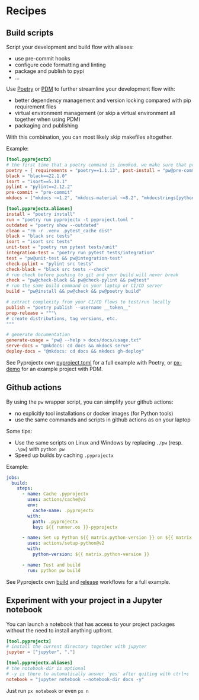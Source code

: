 # Recipes

## Build scripts
Script your development and build flow with aliases:

* use pre-commit hooks
* configure code formatting and linting
* package and publish to pypi
* ...

Use [Poetry](https://python-poetry.org/) or [PDM](https://pdm.fming.dev/) to further streamline your development flow with:

* better dependency management and version locking compared with pip requirement files
* virtual environment management (or skip a virtual environment all together when using PDM)
* packaging and publishing

With this combination, you can most likely skip makefiles altogether.

Example:
```toml
[tool.pyprojectx]
# the first time that a poetry command is invoked, we make sure that pre-commit hooks are installed, so we can't forget it
poetry = { requirements = "poetry==1.1.13", post-install = "pw@pre-commit install" }
black = "black==22.1.0"
isort = "isort==5.10.1"
pylint = "pylint==2.12.2"
pre-commit = "pre-commit"
mkdocs = ["mkdocs ~=1.2", "mkdocs-material ~=8.2", "mkdocstrings[python] ~=0.18", "markdown-include ~=0.6", ]

[tool.pyprojectx.aliases]
install = "poetry install"
run = "poetry run pyprojectx -t pyproject.toml "
outdated = "poetry show --outdated"
clean = "rm -r .venv .pytest_cache dist"
black = "black src tests"
isort = "isort src tests"
unit-test = "poetry run pytest tests/unit"
integration-test = "poetry run pytest tests/integration"
test = "pw@unit-test && pw@integration-test"
check-pylint = "pylint src tests"
check-black = "black src tests --check"
# run check before pushing to git and your build will never break
check = "pw@check-black && pw@check-pylint && pw@test"
# run the same build command on your laptop or CI/CD server
build = "pw@install && pw@check && pw@poetry build"

# extract complexity from your CI/CD flows to test/run locally
publish = "poetry publish --username __token__"
prep-release = """\
# create distributions, tag versions, etc.
"""

# generate documentation
generate-usage = "pw@ --help > docs/docs/usage.txt"
serve-docs = "@mkdocs: cd docs && mkdocs serve"
deploy-docs = "@mkdocs: cd docs && mkdocs gh-deploy"
```

See Pyprojectx own [pyproject.toml](https://github.com/pyprojectx/pyprojectx/blob/main/pyproject.toml) for a full example
with Poetry, or [px-demo](https://github.com/pyprojectx/px-demo) for an example project with PDM.


## Github actions
By using the `pw` wrapper script, you can simplify your github actions:
* no explicitly tool installations or docker images (for Python tools)
* use the same commands and scripts in github actions as on your laptop

Some tips:
* Use the same scripts on Linux and Windows by replacing `./pw` (resp. `.\pw`) with `python pw`
* Speed up builds by caching `.pyprojectx`

Example:
```yaml
jobs:
  build:
    steps:
      - name: Cache .pyprojectx
        uses: actions/cache@v2
        env:
          cache-name: .pyprojectx
        with:
          path: .pyprojectx
          key: ${{ runner.os }}-pyprojectx

      - name: Set up Python ${{ matrix.python-version }} on ${{ matrix.os }}
        uses: actions/setup-python@v2
        with:
          python-version: ${{ matrix.python-version }}

      - name: Test and build
        run: python pw build
```
See Pyprojectx own [build](https://github.com/pyprojectx/pyprojectx/blob/main/.github/workflows/build.yml)
and [release](https://github.com/pyprojectx/pyprojectx/blob/main/.github/workflows/release.yml) workflows for a full example.

## Experiment with your project in a Jupyter notebook
You can launch a notebook that has access to your project packages without the need to install anything upfront.

```toml
[tool.pyprojectx]
# install the current directory together with jupyter
jupyter = ["jupyter", "."]

[tool.pyprojectx.aliases]
# the notebook-dir is optional
# -y is there to automatically answer 'yes' after quiting with ctrl+c
notebook = "jupyter notebook --notebook-dir docs -y"
```
Just run `px notebook` or even `px n`
